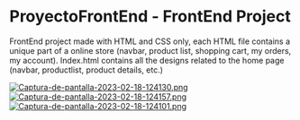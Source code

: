 # ProyectoFrontEnd - FrontEnd Project

FrontEnd project made with HTML and CSS only, each HTML file contains a unique part of a online store (navbar, product list, shopping cart, my orders, my account). Index.html contains all the designs related to the home page (navbar, productlist, product details, etc.)

[![Captura-de-pantalla-2023-02-18-124130.png](https://i.postimg.cc/t47cb4mV/Captura-de-pantalla-2023-02-18-124130.png)](https://postimg.cc/jD0cQtTs)
[![Captura-de-pantalla-2023-02-18-124157.png](https://i.postimg.cc/wvk2JCGp/Captura-de-pantalla-2023-02-18-124157.png)](https://postimg.cc/WFh0cHVW)
[![Captura-de-pantalla-2023-02-18-124101.png](https://i.postimg.cc/2y8wx0sB/Captura-de-pantalla-2023-02-18-124101.png)](https://postimg.cc/gXQ8zHkY)


